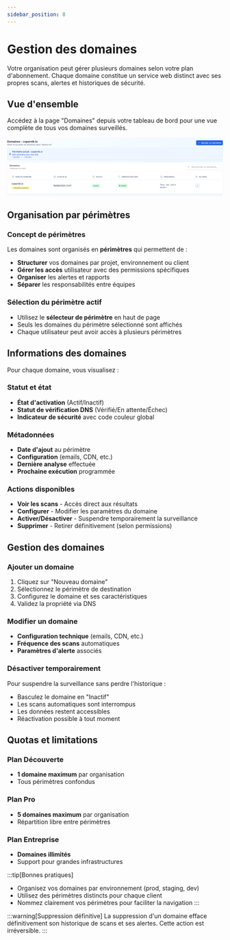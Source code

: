 ```yaml
---
sidebar_position: 8
---
```


# Gestion des domaines

Votre organisation peut gérer plusieurs domaines selon votre plan d'abonnement. Chaque domaine constitue un service web distinct avec ses propres scans, alertes et historiques de sécurité.

## Vue d'ensemble

Accédez à la page "Domaines" depuis votre tableau de bord pour une vue complète de tous vos domaines surveillés.

![Page des domaines](/img/copernik-list-domain.png)

## Organisation par périmètres

### Concept de périmètres
Les domaines sont organisés en **périmètres** qui permettent de :
- **Structurer** vos domaines par projet, environnement ou client
- **Gérer les accès** utilisateur avec des permissions spécifiques
- **Organiser** les alertes et rapports
- **Séparer** les responsabilités entre équipes

### Sélection du périmètre actif
- Utilisez le **sélecteur de périmètre** en haut de page
- Seuls les domaines du périmètre sélectionné sont affichés
- Chaque utilisateur peut avoir accès à plusieurs périmètres

## Informations des domaines

Pour chaque domaine, vous visualisez :

### Statut et état
- **État d'activation** (Actif/Inactif)
- **Statut de vérification DNS** (Vérifié/En attente/Échec)
- **Indicateur de sécurité** avec code couleur global

### Métadonnées
- **Date d'ajout** au périmètre
- **Configuration** (emails, CDN, etc.)
- **Dernière analyse** effectuée
- **Prochaine exécution** programmée

### Actions disponibles
- **Voir les scans** - Accès direct aux résultats
- **Configurer** - Modifier les paramètres du domaine
- **Activer/Désactiver** - Suspendre temporairement la surveillance
- **Supprimer** - Retirer définitivement (selon permissions)

## Gestion des domaines

### Ajouter un domaine
1. Cliquez sur "Nouveau domaine"
2. Sélectionnez le périmètre de destination
3. Configurez le domaine et ses caractéristiques
4. Validez la propriété via DNS

### Modifier un domaine
- **Configuration technique** (emails, CDN, etc.)
- **Fréquence des scans** automatiques
- **Paramètres d'alerte** associés

### Désactiver temporairement
Pour suspendre la surveillance sans perdre l'historique :
- Basculez le domaine en "Inactif"
- Les scans automatiques sont interrompus
- Les données restent accessibles
- Réactivation possible à tout moment

## Quotas et limitations

### Plan Découverte
- **1 domaine maximum** par organisation
- Tous périmètres confondus

### Plan Pro
- **5 domaines maximum** par organisation
- Répartition libre entre périmètres

### Plan Entreprise
- **Domaines illimités**
- Support pour grandes infrastructures

:::tip[Bonnes pratiques]
- Organisez vos domaines par environnement (prod, staging, dev)
- Utilisez des périmètres distincts pour chaque client
- Nommez clairement vos périmètres pour faciliter la navigation
:::

:::warning[Suppression définitive]
La suppression d'un domaine efface définitivement son historique de scans et ses alertes. Cette action est irréversible.
:::